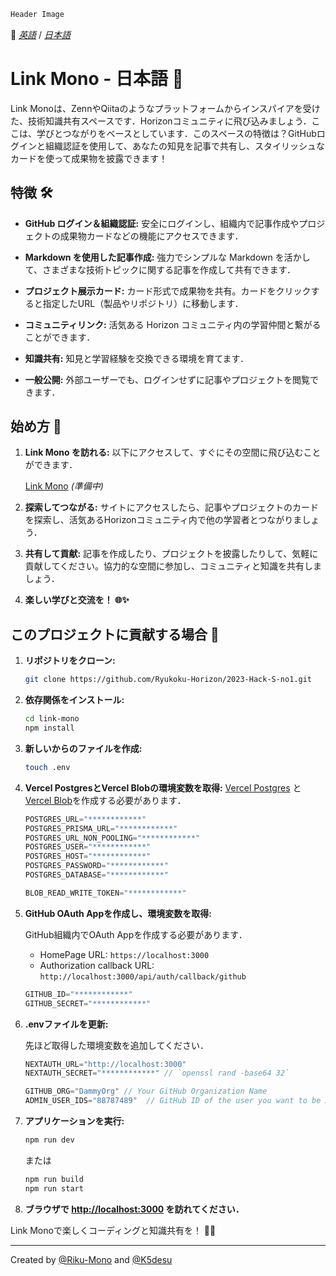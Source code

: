 ```js
Header Image
```

:triangular_flag_on_post: [_英語_](https://github.com/Ryukoku-Horizon/2023-Hack-S-no1) / [_日本語_](README.ja-JP.md)

# Link Mono - 日本語 🚀

Link Monoは、ZennやQiitaのようなプラットフォームからインスパイアを受けた、技術知識共有スペースです．Horizonコミュニティに飛び込みましょう．ここは、学びとつながりをベースとしています．このスペースの特徴は？GitHubログインと組織認証を使用して、あなたの知見を記事で共有し、スタイリッシュなカードを使って成果物を披露できます！

## 特徴 🛠️

- **GitHub ログイン＆組織認証:** 安全にログインし、組織内で記事作成やプロジェクトの成果物カードなどの機能にアクセスできます．

- **Markdown を使用した記事作成:** 強力でシンプルな Markdown を活かして、さまざまな技術トピックに関する記事を作成して共有できます．

- **プロジェクト展示カード:** カード形式で成果物を共有。カードをクリックすると指定したURL（製品やリポジトリ）に移動します．

- **コミュニティリンク:** 活気ある Horizon コミュニティ内の学習仲間と繋がることができます．

- **知識共有:** 知見と学習経験を交換できる環境を育てます．

- **一般公開:** 外部ユーザーでも、ログインせずに記事やプロジェクトを閲覧できます．

## 始め方 🚀

1. **Link Mono を訪れる:** 以下にアクセスして、すぐにその空間に飛び込むことができます．

   [Link Mono]() *(準備中)*

3. **探索してつながる:** サイトにアクセスしたら、記事やプロジェクトのカードを探索し、活気あるHorizonコミュニティ内で他の学習者とつながりましょう．

4. **共有して貢献:** 記事を作成したり、プロジェクトを披露したりして、気軽に貢献してください。協力的な空間に参加し、コミュニティと知識を共有しましょう．

5. **楽しい学びと交流を！ 🌐✨**

## このプロジェクトに貢献する場合 🤝
1. **リポジトリをクローン:**
   ```bash
   git clone https://github.com/Ryukoku-Horizon/2023-Hack-S-no1.git
   ```

2. **依存関係をインストール:**
   ```bash
   cd link-mono
   npm install
   ```

3. **新しいからのファイルを作成:**
   ```bash
   touch .env
   ```

4. **Vercel PostgresとVercel Blobの環境変数を取得:**
   [Vercel Postgres](https://vercel.com/docs/storage/vercel-postgres) と [Vercel Blob](https://vercel.com/docs/storage/vercel-blob)を作成する必要があります．

   ```js
   POSTGRES_URL="************"
   POSTGRES_PRISMA_URL="************"
   POSTGRES_URL_NON_POOLING="************"
   POSTGRES_USER="************"
   POSTGRES_HOST="************"
   POSTGRES_PASSWORD="************"
   POSTGRES_DATABASE="************"
   ```

   ```js
   BLOB_READ_WRITE_TOKEN="************"
   ```

5. **GitHub OAuth Appを作成し、環境変数を取得:**

   GitHub組織内でOAuth Appを作成する必要があります．

   - HomePage URL: `https://localhost:3000`
   - Authorization callback URL: `http://localhost:3000/api/auth/callback/github`

   ```js
   GITHUB_ID="************"
   GITHUB_SECRET="************"
   ```


7. **.envファイルを更新:**

   先ほど取得した環境変数を追加してください．

   ```js
   NEXTAUTH_URL="http://localhost:3000"
   NEXTAUTH_SECRET="************" // `openssl rand -base64 32`

   GITHUB_ORG="DammyOrg" // Your GitHub Organization Name
   ADMIN_USER_IDS="88787489"  // GitHub ID of the user you want to be Admin. (Integer)
   ```

9. **アプリケーションを実行:**
   ```bash
   npm run dev
   ```
   または
   ```bash
   npm run build
   npm run start
   ```

10. **ブラウザで [http://localhost:3000](http://localhost:3000) を訪れてください．**

Link Monoで楽しくコーディングと知識共有を！ 🚀🌈

---

Created by [@Riku-Mono](https://github.com/Riku-mono) and [@K5desu](https://github.com/K5desu)
